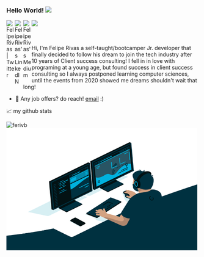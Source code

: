 ### Hello World! <img src="https://media.giphy.com/media/hvRJCLFzcasrR4ia7z/giphy.gif" width="15px">
<a href="https://twitter.com/NoobDevSaysWhat">
  <img align="left" alt="Felipe Rivas | Twitter" width="22px" src="https://raw.githubusercontent.com/peterthehan/peterthehan/master/assets/twitter.svg" />
</a>
<a href="https://www.linkedin.com/in/felipe-rivas-833863178/">
  <img align="left" alt="Felipe Rivas's LinkedIN" width="22px" src="https://raw.githubusercontent.com/peterthehan/peterthehan/master/assets/linkedin.svg" />
</a>
<a href="https://medium.com/@fe.rivasb">
  <img align="left" alt="Felipe Rivas's Medium" width="22px" src="https://img.icons8.com/ios-glyphs/344/medium-logo.png" />
</a>

![](https://visitor-badge.glitch.me/badge?page_id=ferivb.ferivb)

<br />

<p allign=left>
Hi, I'm Felipe Rivas a self-taught/bootcamper Jr. developer that finally decided to follow his dream to join the tech industry after 10 years of Client success consulting! I fell in in love with programing at a young age, but found success in client success consulting so I always postponed learning computer sciences, until the events from 2020 showed me dreams shouldn't wait that long!
</p>

- 💼 Any job offers? do reach! [email](mailto:fe.rivasb@gmail.com) :)

📈 my github stats

<p align="left"> <img src="https://github-readme-stats.vercel.app/api?username=ferivb&show_icons=true&theme=gotham" alt="ferivb" />



  <img align="center" alt="GIF" src="https://github.com/ferivb/ferivb/blob/main/code.gif?raw=true" width="500" height="320" />
  
